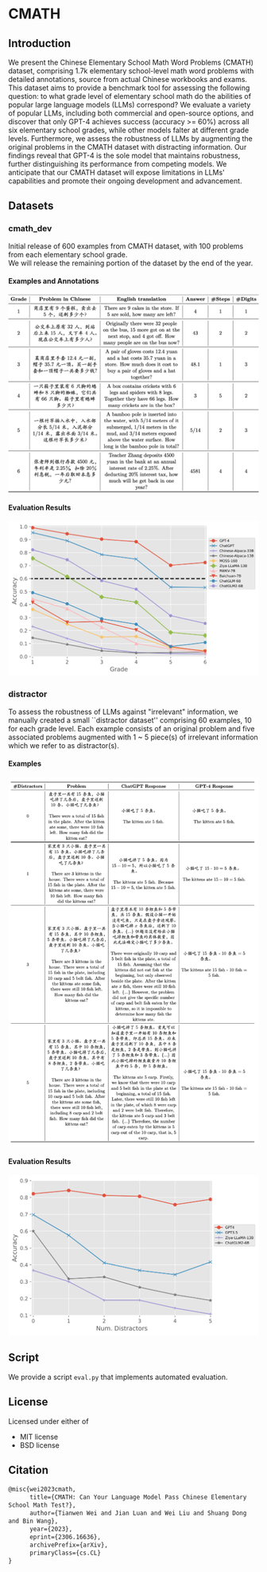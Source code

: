 # CMATH
## Introduction
We present the Chinese Elementary School Math Word Problems (CMATH) dataset, comprising 1.7k elementary school-level math word problems with detailed annotations, source from actual Chinese workbooks and exams. This dataset aims to provide a benchmark tool for assessing the following question: to what grade level of elementary school math do the abilities of popular large language models (LLMs) correspond? We evaluate a variety of popular LLMs, including both commercial and open-source options, and discover that only GPT-4 achieves success (accuracy >= 60%) across all six elementary school grades, while other models falter at different grade levels.
Furthermore, we assess the robustness of LLMs by augmenting the original problems in the CMATH dataset with distracting information. Our findings reveal that GPT-4 is the sole model that maintains robustness, further distinguishing its performance from competing models. We anticipate that our CMATH dataset will expose limitations in LLMs' capabilities and promote their ongoing development and advancement.

## Datasets
### cmath_dev
Initial release of 600 examples from CMATH dataset, with 100 problems from each elementary school grade.  
We will release the remaining portion of the dataset by the end of the year.
#### Examples and Annotations
![Examples](assets/example1.png)

#### Evaluation Results
![Model Performance](assets/plot1.png)

### distractor
To assess the robustness of LLMs against "irrelevant" information, we manually created a small ``distractor dataset'' comprising 60 examples, 10 for each grade level. Each example consists of an original problem and five associated problems augmented with 1 ~ 5 piece(s) of irrelevant information which we refer to as distractor(s). 

#### Examples
![Examples](assets/example2.png)

#### Evaluation Results
![Model Performance](assets/plot2.png)

## Script
We provide a script `eval.py` that implements automated evaluation.

## License
Licensed under either of
* MIT license
* BSD license

## Citation
```
@misc{wei2023cmath,
      title={CMATH: Can Your Language Model Pass Chinese Elementary School Math Test?}, 
      author={Tianwen Wei and Jian Luan and Wei Liu and Shuang Dong and Bin Wang},
      year={2023},
      eprint={2306.16636},
      archivePrefix={arXiv},
      primaryClass={cs.CL}
}
```